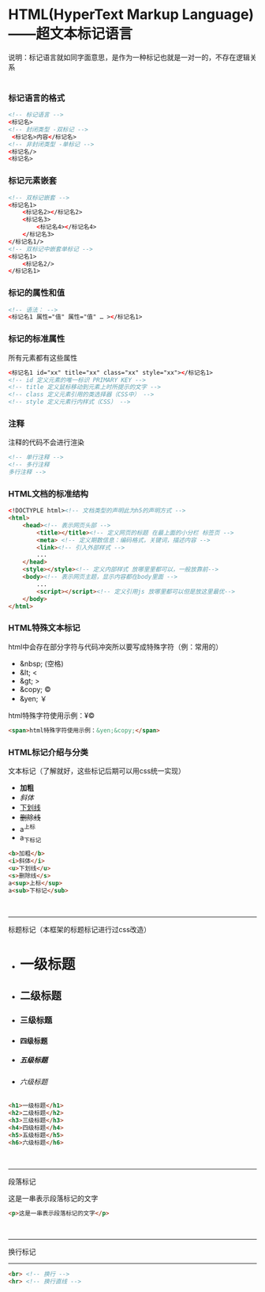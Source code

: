 # HTML(HyperText Markup Language)——超文本标记语言
说明：标记语言就如同字面意思，是作为一种标记也就是一对一的，不存在逻辑关系
<br><br>
### 标记语言的格式
``` html
<!-- 标记语言 -->
<标记名>
<!-- 封闭类型 -双标记 -->
 <标记名>内容</标记名>
<!-- 非封闭类型 -单标记 -->
<标记名/>
<标记名>
```
### 标记元素嵌套
``` html
<!-- 双标记嵌套 -->
<标记名1>
    <标记名2></标记名2>
    <标记名3>
        <标记名4></标记名4>
    </标记名3>
</标记名1/>
<!-- 双标记中嵌套单标记 -->
<标记名1>
    <标记名2/>
</标记名1>
```
### 标记的属性和值
``` html
<!-- 语法： -->
<标记名1 属性="值" 属性="值" … ></标记名1>
```
### 标记的标准属性
所有元素都有这些属性
``` html
<标记名1 id="xx" title="xx" class="xx" style="xx"></标记名1>
<!-- id 定义元素的唯一标识 PRIMARY KEY -->
<!-- title 定义鼠标移动到元素上时所提示的文字 -->
<!-- class 定义元素引用的类选择器（CSS中） -->
<!-- style 定义元素行内样式（CSS） -->
```
### 注释
注释的代码不会进行渲染
``` html
<!-- 单行注释 -->
<!-- 多行注释
多行注释 -->
```
### HTML文档的标准结构
``` html
<!DOCTYPLE html><!-- 文档类型的声明此为h5的声明方式 -->
<html>
    <head><!-- 表示网页头部 -->
        <title></title><!-- 定义网页的标题 在最上面的小分栏 标签页 -->
        <meta> <!-- 定义期数信息：编码格式，关键词，描述内容 -->
        <link><!-- 引入外部样式 -->
        ...
    </head>
    <style></style><!-- 定义内部样式 放哪里里都可以，一般放靠前-->
    <body><!-- 表示网页主题，显示内容都在body里面 -->
        ...
        <script></script><!-- 定义引用js 放哪里都可以但是放这里最优-->
    </body>
</html>
```
### HTML特殊文本标记
html中会存在部分字符与代码冲突所以要写成特殊字符（例：常用的）
* &amp;nbsp;  (空格)
* &amp;lt;  <
* &amp;gt;  >
* &amp;copy;  &copy;
* &amp;yen;  ￥

html特殊字符使用示例：&yen;&copy;
``` html
<span>html特殊字符使用示例：&yen;&copy;</span>
```
### HTML标记介绍与分类
文本标记（了解就好，这些标记后期可以用css统一实现）
* <b>加粗</b>
* <i>斜体</i>
* <u>下划线</u>
* <s>删除线</s>
* a<sup>上标</sup>
* a<sub>下标记</sub>
``` html
<b>加粗</b>
<i>斜体</i>
<u>下划线</u>
<s>删除线</s>
a<sup>上标</sup>
a<sub>下标记</sub>
```
<br>

-----

标题标记（本框架的标题标记进行过css改造）
* <h1>一级标题</h1>
* <h2>二级标题</h2>
* <h3>三级标题</h3>
* <h4>四级标题</h4>
* <h5>五级标题</h5>
* <h6>六级标题</h6>
``` html
<h1>一级标题</h1>
<h2>二级标题</h2>
<h3>三级标题</h3>
<h4>四级标题</h4>
<h5>五级标题</h5>
<h6>六级标题</h6>
```

<br>

-----

段落标记

这是一串表示段落标记的文字
``` html
<p>这是一串表示段落标记的文字</p>
```

<br>

-----

换行标记
<br>
<hr>

``` html
<br> <!-- 换行 -->
<hr> <!-- 换行直线 -->
```


